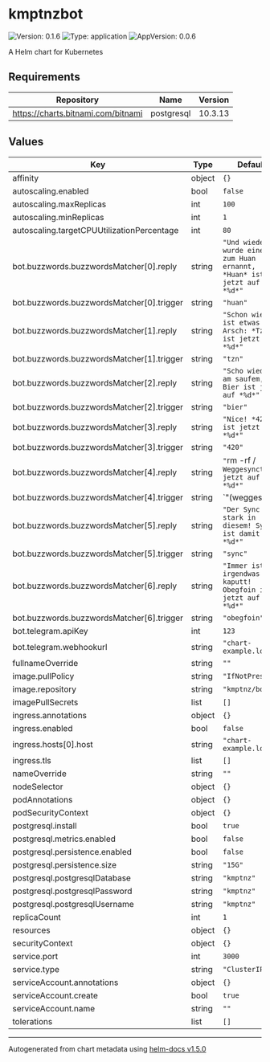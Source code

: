 # kmptnzbot

![Version: 0.1.6](https://img.shields.io/badge/Version-0.1.6-informational?style=flat-square) ![Type: application](https://img.shields.io/badge/Type-application-informational?style=flat-square) ![AppVersion: 0.0.6](https://img.shields.io/badge/AppVersion-0.0.6-informational?style=flat-square)

A Helm chart for Kubernetes

## Requirements

| Repository | Name | Version |
|------------|------|---------|
| https://charts.bitnami.com/bitnami | postgresql | 10.3.13 |

## Values

| Key | Type | Default | Description |
|-----|------|---------|-------------|
| affinity | object | `{}` |  |
| autoscaling.enabled | bool | `false` |  |
| autoscaling.maxReplicas | int | `100` |  |
| autoscaling.minReplicas | int | `1` |  |
| autoscaling.targetCPUUtilizationPercentage | int | `80` |  |
| bot.buzzwords.buzzwordsMatcher[0].reply | string | `"Und wieder wurde einer zum Huan ernannt, *Huan* ist jetzt auf *%d*"` |  |
| bot.buzzwords.buzzwordsMatcher[0].trigger | string | `"huan"` |  |
| bot.buzzwords.buzzwordsMatcher[1].reply | string | `"Schon wieder ist etwas am Arsch: *Tzn* ist jetzt auf *%d*"` |  |
| bot.buzzwords.buzzwordsMatcher[1].trigger | string | `"tzn"` |  |
| bot.buzzwords.buzzwordsMatcher[2].reply | string | `"Scho wieder am saufem, Bier ist jetzt auf *%d*"` |  |
| bot.buzzwords.buzzwordsMatcher[2].trigger | string | `"bier"` |  |
| bot.buzzwords.buzzwordsMatcher[3].reply | string | `"Nice! *420* ist jetzt auf *%d*"` |  |
| bot.buzzwords.buzzwordsMatcher[3].trigger | string | `"420"` |  |
| bot.buzzwords.buzzwordsMatcher[4].reply | string | `"`rm -rf /` Weggesynct ist jetzt auf *%d*"` |  |
| bot.buzzwords.buzzwordsMatcher[4].trigger | string | `"(weggesynct|weggesynced)"` |  |
| bot.buzzwords.buzzwordsMatcher[5].reply | string | `"Der Sync ist stark in diesem! Sync ist damit auf *%d*"` |  |
| bot.buzzwords.buzzwordsMatcher[5].trigger | string | `"sync"` |  |
| bot.buzzwords.buzzwordsMatcher[6].reply | string | `"Immer ist irgendwas kaputt! Obegfoin ist jetzt auf *%d*"` |  |
| bot.buzzwords.buzzwordsMatcher[6].trigger | string | `"obegfoin"` |  |
| bot.telegram.apiKey | int | `123` |  |
| bot.telegram.webhookurl | string | `"chart-example.local"` |  |
| fullnameOverride | string | `""` |  |
| image.pullPolicy | string | `"IfNotPresent"` |  |
| image.repository | string | `"kmptnz/bot"` |  |
| imagePullSecrets | list | `[]` |  |
| ingress.annotations | object | `{}` |  |
| ingress.enabled | bool | `false` |  |
| ingress.hosts[0].host | string | `"chart-example.local"` |  |
| ingress.tls | list | `[]` |  |
| nameOverride | string | `""` |  |
| nodeSelector | object | `{}` |  |
| podAnnotations | object | `{}` |  |
| podSecurityContext | object | `{}` |  |
| postgresql.install | bool | `true` |  |
| postgresql.metrics.enabled | bool | `false` |  |
| postgresql.persistence.enabled | bool | `false` |  |
| postgresql.persistence.size | string | `"15G"` |  |
| postgresql.postgresqlDatabase | string | `"kmptnz"` |  |
| postgresql.postgresqlPassword | string | `"kmptnz"` |  |
| postgresql.postgresqlUsername | string | `"kmptnz"` |  |
| replicaCount | int | `1` |  |
| resources | object | `{}` |  |
| securityContext | object | `{}` |  |
| service.port | int | `3000` |  |
| service.type | string | `"ClusterIP"` |  |
| serviceAccount.annotations | object | `{}` |  |
| serviceAccount.create | bool | `true` |  |
| serviceAccount.name | string | `""` |  |
| tolerations | list | `[]` |  |

----------------------------------------------
Autogenerated from chart metadata using [helm-docs v1.5.0](https://github.com/norwoodj/helm-docs/releases/v1.5.0)
